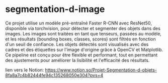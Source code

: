 # segmentation-d-image

Ce projet utilise un modèle pré-entraîné Faster R-CNN avec ResNet50, disponible via torchvision, pour détecter et segmenter des objets dans des images. Les images sont traitées en tant que tenseurs, passées au modèle, et les résultats (bounding boxes, classes, scores) sont filtrés en fonction d'un seuil de confiance. Les objets détectés sont visualisés avec des cadres et des étiquettes sur l'image d'origine grâce à OpenCV et Matplotlib. Ce pipeline est conçu pour être flexible et performant, tout en permettant des ajustements pour améliorer la lisibilité et l'efficacité des résultats.

lien vers le Notion: https://www.notion.so/Projet-Segmentation-d-objets-8fa8a7c4b82444fe94c135268050e304?pvs=4
